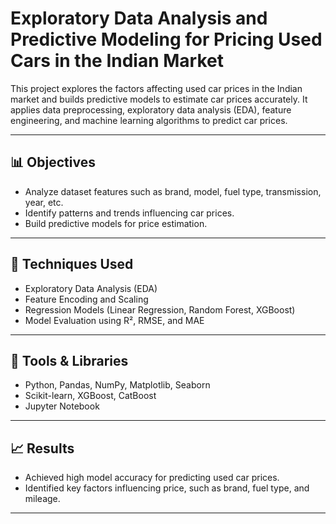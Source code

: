 # Exploratory Data Analysis and Predictive Modeling for Pricing Used Cars in the Indian Market

This project explores the factors affecting used car prices in the Indian market and builds predictive models to estimate car prices accurately. It applies data preprocessing, exploratory data analysis (EDA), feature engineering, and machine learning algorithms to predict car prices.

---

## 📊 Objectives
- Analyze dataset features such as brand, model, fuel type, transmission, year, etc.
- Identify patterns and trends influencing car prices.
- Build predictive models for price estimation.

---

## 🧠 Techniques Used
- Exploratory Data Analysis (EDA)
- Feature Encoding and Scaling
- Regression Models (Linear Regression, Random Forest, XGBoost)
- Model Evaluation using R², RMSE, and MAE

---

## 🧰 Tools & Libraries
- Python, Pandas, NumPy, Matplotlib, Seaborn
- Scikit-learn, XGBoost, CatBoost
- Jupyter Notebook

---

## 📈 Results
- Achieved high model accuracy for predicting used car prices.
- Identified key factors influencing price, such as brand, fuel type, and mileage.

---
